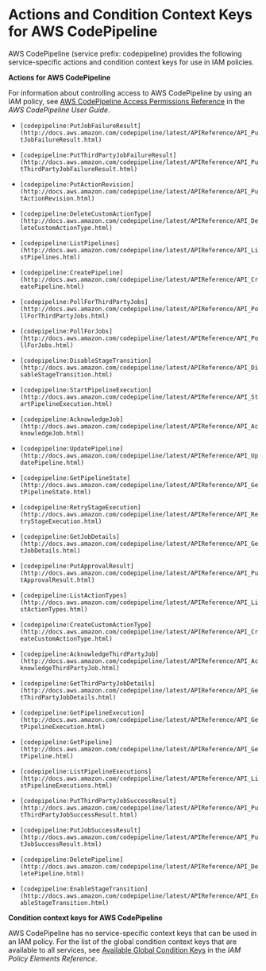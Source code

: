 # Actions and Condition Context Keys for AWS CodePipeline<a name="list_codepipeline"></a>

AWS CodePipeline \(service prefix: codepipeline\) provides the following service\-specific actions and condition context keys for use in IAM policies\.

**Actions for AWS CodePipeline**

For information about controlling access to AWS CodePipeline by using an IAM policy, see [AWS CodePipeline Access Permissions Reference](http://docs.aws.amazon.com/codepipeline/latest/userguide/access-permissions.html) in the *AWS CodePipeline User Guide*\.

+ `[codepipeline:PutJobFailureResult](http://docs.aws.amazon.com/codepipeline/latest/APIReference/API_PutJobFailureResult.html)`

+ `[codepipeline:PutThirdPartyJobFailureResult](http://docs.aws.amazon.com/codepipeline/latest/APIReference/API_PutThirdPartyJobFailureResult.html)`

+ `[codepipeline:PutActionRevision](http://docs.aws.amazon.com/codepipeline/latest/APIReference/API_PutActionRevision.html)`

+ `[codepipeline:DeleteCustomActionType](http://docs.aws.amazon.com/codepipeline/latest/APIReference/API_DeleteCustomActionType.html)`

+ `[codepipeline:ListPipelines](http://docs.aws.amazon.com/codepipeline/latest/APIReference/API_ListPipelines.html)`

+ `[codepipeline:CreatePipeline](http://docs.aws.amazon.com/codepipeline/latest/APIReference/API_CreatePipeline.html)`

+ `[codepipeline:PollForThirdPartyJobs](http://docs.aws.amazon.com/codepipeline/latest/APIReference/API_PollForThirdPartyJobs.html)`

+ `[codepipeline:PollForJobs](http://docs.aws.amazon.com/codepipeline/latest/APIReference/API_PollForJobs.html)`

+ `[codepipeline:DisableStageTransition](http://docs.aws.amazon.com/codepipeline/latest/APIReference/API_DisableStageTransition.html)`

+ `[codepipeline:StartPipelineExecution](http://docs.aws.amazon.com/codepipeline/latest/APIReference/API_StartPipelineExecution.html)`

+ `[codepipeline:AcknowledgeJob](http://docs.aws.amazon.com/codepipeline/latest/APIReference/API_AcknowledgeJob.html)`

+ `[codepipeline:UpdatePipeline](http://docs.aws.amazon.com/codepipeline/latest/APIReference/API_UpdatePipeline.html)`

+ `[codepipeline:GetPipelineState](http://docs.aws.amazon.com/codepipeline/latest/APIReference/API_GetPipelineState.html)`

+ `[codepipeline:RetryStageExecution](http://docs.aws.amazon.com/codepipeline/latest/APIReference/API_RetryStageExecution.html)`

+ `[codepipeline:GetJobDetails](http://docs.aws.amazon.com/codepipeline/latest/APIReference/API_GetJobDetails.html)`

+ `[codepipeline:PutApprovalResult](http://docs.aws.amazon.com/codepipeline/latest/APIReference/API_PutApprovalResult.html)`

+ `[codepipeline:ListActionTypes](http://docs.aws.amazon.com/codepipeline/latest/APIReference/API_ListActionTypes.html)`

+ `[codepipeline:CreateCustomActionType](http://docs.aws.amazon.com/codepipeline/latest/APIReference/API_CreateCustomActionType.html)`

+ `[codepipeline:AcknowledgeThirdPartyJob](http://docs.aws.amazon.com/codepipeline/latest/APIReference/API_AcknowledgeThirdPartyJob.html)`

+ `[codepipeline:GetThirdPartyJobDetails](http://docs.aws.amazon.com/codepipeline/latest/APIReference/API_GetThirdPartyJobDetails.html)`

+ `[codepipeline:GetPipelineExecution](http://docs.aws.amazon.com/codepipeline/latest/APIReference/API_GetPipelineExecution.html)`

+ `[codepipeline:GetPipeline](http://docs.aws.amazon.com/codepipeline/latest/APIReference/API_GetPipeline.html)`

+ `[codepipeline:ListPipelineExecutions](http://docs.aws.amazon.com/codepipeline/latest/APIReference/API_ListPipelineExecutions.html)`

+ `[codepipeline:PutThirdPartyJobSuccessResult](http://docs.aws.amazon.com/codepipeline/latest/APIReference/API_PutThirdPartyJobSuccessResult.html)`

+ `[codepipeline:PutJobSuccessResult](http://docs.aws.amazon.com/codepipeline/latest/APIReference/API_PutJobSuccessResult.html)`

+ `[codepipeline:DeletePipeline](http://docs.aws.amazon.com/codepipeline/latest/APIReference/API_DeletePipeline.html)`

+ `[codepipeline:EnableStageTransition](http://docs.aws.amazon.com/codepipeline/latest/APIReference/API_EnableStageTransition.html)`

**Condition context keys for AWS CodePipeline**

AWS CodePipeline has no service\-specific context keys that can be used in an IAM policy\. For the list of the global condition context keys that are available to all services, see [Available Global Condition Keys](reference_policies_condition-keys.md#AvailableKeys) in the *IAM Policy Elements Reference*\.